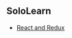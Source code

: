 ## SoloLearn
* <a href="https://github.com/oguzhanuyanik-sr/certificates/tree/main/SoloLearn/react-redux">React and Redux</a>
